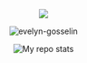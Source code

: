 <p align="center">
  <img src="https://count.getloli.com/get/@starcraft66?theme=gelbooru" />
</p>

<p align="center">
   <img src="https://komarev.com/ghpvc/?username=evelyn-gosselin" alt="evelyn-gosselin"/>
</p>

<p align="center">
<img alt="My repo stats" src="https://github-readme-stats.vercel.app/api?username=evelyn-gosselin&show_icons=true&theme=radical">
</p>
